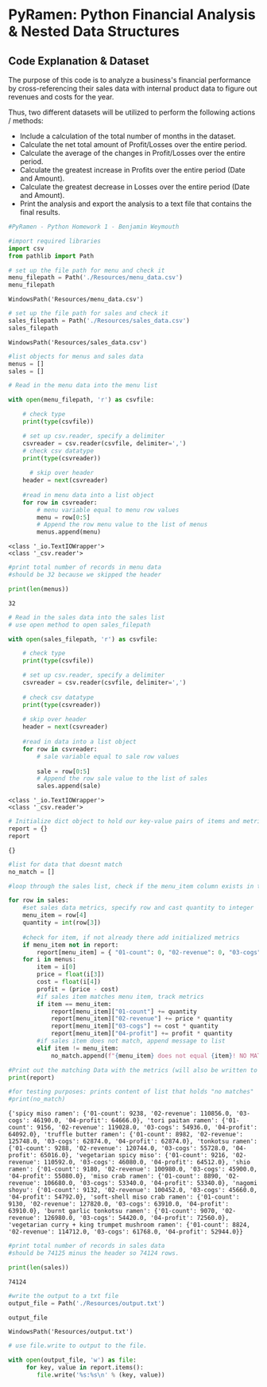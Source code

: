 # PyRamen: Python Financial Analysis & Nested Data Structures

## Code Explanation & Dataset
The purpose of this code is to analyze a business's financial performance by cross-referencing their sales data with internal product data to figure out revenues and costs for the year. 

Thus, two different datasets will be utilized to perform the following actions / methods:

- Include a calculation of the total number of months in the dataset. 
- Calculate the net total amount of Profit/Losses over the entire period. 
- Calculate the average of the changes in Profit/Losses over the entire period. 
- Calculate the greatest increase in Profits over the entire period (Date and Amount). 
- Calculate the greatest decrease in Losses over the entire period (Date and Amount).
- Print the analysis and export the analysis to a text file that contains the final results. 

 
 ```python
#PyRamen - Python Homework 1 - Benjamin Weymouth 
```


```python
#import required libraries 
import csv
from pathlib import Path
```


```python
# set up the file path for menu and check it 
menu_filepath = Path('./Resources/menu_data.csv')
menu_filepath
```




    WindowsPath('Resources/menu_data.csv')




```python
# set up the file path for sales and check it 
sales_filepath = Path('./Resources/sales_data.csv')
sales_filepath
```




    WindowsPath('Resources/sales_data.csv')




```python
#list objects for menus and sales data 
menus = []
sales = []
```


```python
# Read in the menu data into the menu list

with open(menu_filepath, 'r') as csvfile:

    # check type
    print(type(csvfile))

    # set up csv.reader, specify a delimiter 
    csvreader = csv.reader(csvfile, delimiter=',')
    # check csv datatype 
    print(type(csvreader))
    
      # skip over header
    header = next(csvreader)
        
    #read in menu data into a list object 
    for row in csvreader:
        # menu variable equal to menu row values 
        menu = row[0:5]
        # Append the row menu value to the list of menus
        menus.append(menu)
```

    <class '_io.TextIOWrapper'>
    <class '_csv.reader'>
    


```python
#print total number of records in menu data
#should be 32 because we skipped the header   

print(len(menus))
```

    32
    


```python
# Read in the sales data into the sales list
# use open method to open sales_filepath

with open(sales_filepath, 'r') as csvfile:

    # check type
    print(type(csvfile))

    # set up csv.reader, specify a delimiter 
    csvreader = csv.reader(csvfile, delimiter=',')
    
    # check csv datatype 
    print(type(csvreader))
    
    # skip over header
    header = next(csvreader)
        
    #read in data into a list object 
    for row in csvreader:
        # sale variable equal to sale row values 
         
        sale = row[0:5]
        # Append the row sale value to the list of sales
        sales.append(sale)
```

    <class '_io.TextIOWrapper'>
    <class '_csv.reader'>
    


```python
# Initialize dict object to hold our key-value pairs of items and metrics
report = {}
report
```




    {}




```python
#list for data that doesnt match 
no_match = []

#loop through the sales list, check if the menu_item column exists in the dictionary called report 

for row in sales:
    #set sales data metrics, specify row and cast quantity to integer
    menu_item = row[4]
    quantity = int(row[3])
    
    #check for item, if not already there add initialized metrics
    if menu_item not in report:
        report[menu_item] = { "01-count": 0, "02-revenue": 0, "03-cogs": 0, "04-profit": 0,}
    for i in menus: 
        item = i[0]
        price = float(i[3])
        cost = float(i[4])
        profit = (price - cost) 
        #if sales item matches menu item, track metrics
        if item == menu_item:
            report[menu_item]["01-count"] += quantity
            report[menu_item]["02-revenue"] += price * quantity
            report[menu_item]["03-cogs"] += cost * quantity
            report[menu_item]["04-profit"] += profit * quantity
        #if sales item does not match, append message to list 
        elif item != menu_item: 
            no_match.append(f"{menu_item} does not equal {item}! NO MATCH!")
```


```python
#Print out the matching Data with the metrics (will also be written to output.txt file)
print(report) 

#for testing purposes: prints content of list that holds "no matches"
#print(no_match)
```

    {'spicy miso ramen': {'01-count': 9238, '02-revenue': 110856.0, '03-cogs': 46190.0, '04-profit': 64666.0}, 'tori paitan ramen': {'01-count': 9156, '02-revenue': 119028.0, '03-cogs': 54936.0, '04-profit': 64092.0}, 'truffle butter ramen': {'01-count': 8982, '02-revenue': 125748.0, '03-cogs': 62874.0, '04-profit': 62874.0}, 'tonkotsu ramen': {'01-count': 9288, '02-revenue': 120744.0, '03-cogs': 55728.0, '04-profit': 65016.0}, 'vegetarian spicy miso': {'01-count': 9216, '02-revenue': 110592.0, '03-cogs': 46080.0, '04-profit': 64512.0}, 'shio ramen': {'01-count': 9180, '02-revenue': 100980.0, '03-cogs': 45900.0, '04-profit': 55080.0}, 'miso crab ramen': {'01-count': 8890, '02-revenue': 106680.0, '03-cogs': 53340.0, '04-profit': 53340.0}, 'nagomi shoyu': {'01-count': 9132, '02-revenue': 100452.0, '03-cogs': 45660.0, '04-profit': 54792.0}, 'soft-shell miso crab ramen': {'01-count': 9130, '02-revenue': 127820.0, '03-cogs': 63910.0, '04-profit': 63910.0}, 'burnt garlic tonkotsu ramen': {'01-count': 9070, '02-revenue': 126980.0, '03-cogs': 54420.0, '04-profit': 72560.0}, 'vegetarian curry + king trumpet mushroom ramen': {'01-count': 8824, '02-revenue': 114712.0, '03-cogs': 61768.0, '04-profit': 52944.0}}
    


```python
#print total number of records in sales data
#should be 74125 minus the header so 74124 rows. 

print(len(sales))
```

    74124
    


```python
#write the output to a txt file 
output_file = Path('./Resources/output.txt')

output_file
```




    WindowsPath('Resources/output.txt')




```python
# use file.write to output to the file. 

with open(output_file, 'w') as file:
     for key, value in report.items(): 
        file.write('%s:%s\n' % (key, value))
```
